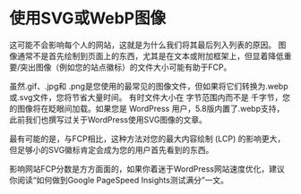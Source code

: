 # 使用SVG或WebP图像
这可能不会影响每个人的网站，这就是为什么我们将其最后列入列表的原因。
图像通常不是首先绘制到页面上的东西，尤其是在文本或附加框架上，但显着降低重要/突出图像（例如您的站点徽标）的文件大小可能有助于FCP。

虽然.gif、.jpg和 .png是您使用的最常见的图像文件，但如果将它们转换为.webp或.svg文件，您将节省大量时间。
有时文件大小在 字节范围内而不是 千字节，您的图像将在眨眼间加载。如果您是 WordPress 用户，5.8版内置了.webp支持，此前我们也撰写过关于WordPress使用SVG图像的文章。

最有可能的是，与FCP相比，这种方法对您的最大内容绘制 (LCP) 的影响更大，但足够小的SVG徽标肯定会成为您的用户首先看到的东西。

影响网站FCP分数是方方面面的，如果你着迷于WordPress网站速度优化，建议你阅读“如何做到Google PageSpeed Insights测试满分”一文。